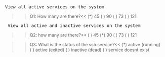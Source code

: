 <pre>View all active services on the system </pre>
>>Q1: How many are there?<<
(*) 45
( ) 90
( ) 73
( ) 121

<pre> View all active and inactive services on the system</pre>
>>Q2: how many are there?<<
( ) 45
(*) 90
( ) 73
( ) 121

>>Q3: What is the status of the ssh.service?<<
(*) active (running)
( ) active (exited)
( ) inactive (dead)
( ) service doesnt exist





